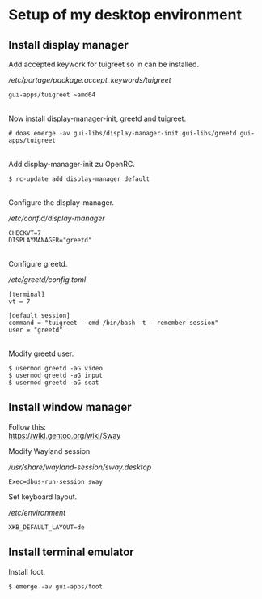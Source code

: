 # Setup of my desktop environment

## Install display manager
Add accepted keywork for tuigreet so in can be installed.

_/etc/portage/package.accept_keywords/tuigreet_
```
gui-apps/tuigreet ~amd64
```
\
Now install display-manager-init, greetd and tuigreet.
```
# doas emerge -av gui-libs/display-manager-init gui-libs/greetd gui-apps/tuigreet
```
\
Add display-manager-init zu OpenRC.
```
$ rc-update add display-manager default
```
\
Configure the display-manager.

_/etc/conf.d/display-manager_
```
CHECKVT=7
DISPLAYMANAGER="greetd"
```
\
Configure greetd.

_/etc/greetd/config.toml_
```
[terminal]
vt = 7
 
[default_session]
command = "tuigreet --cmd /bin/bash -t --remember-session"
user = "greetd"
```
\
Modify greetd user.
```
$ usermod greetd -aG video
$ usermod greetd -aG input
$ usermod greetd -aG seat
```

## Install window manager
Follow this: \
https://wiki.gentoo.org/wiki/Sway

Modify Wayland session

_/usr/share/wayland-session/sway.desktop_
```
Exec=dbus-run-session sway
```

Set keyboard layout.

_/etc/environment_
```
XKB_DEFAULT_LAYOUT=de
```

## Install terminal emulator
Install foot.
```
$ emerge -av gui-apps/foot
```
